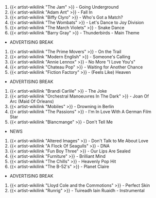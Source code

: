 1. {{< artist-wikilink "The Jam" >}} - Going Underground
2. {{< artist-wikilink "Adam Ant" >}} - Fall In
3. {{< artist-wikilink "Biffy Clyro" >}} - Who's Got a Match?
4. {{< artist-wikilink "The Wombats" >}} - Let's Dance to Joy Division
5. {{< artist-wikilink "The March Violets" >}} - Snake Dance
6. {{< artist-wikilink "Barry Gray" >}} - Thunderbirds - Main Theme

- ADVERTISING BREAK

1. {{< artist-wikilink "The Prime Movers" >}} - On the Trail
2. {{< artist-wikilink "Modern English" >}} - Someone's Calling
3. {{< artist-wikilink "Annie Lennox" >}} - No More "I Love You's"
4. {{< artist-wikilink "Chateau Pop" >}} - Waiting for Another Chance
5. {{< artist-wikilink "Fiction Factory" >}} - (Feels Like) Heaven

- ADVERTISING BREAK

1. {{< artist-wikilink "Brandi Carlile" >}} - The Joke
2. {{< artist-wikilink "Orchestral Manoeuvres In The Dark" >}} - Joan Of Arc (Maid Of Orleans)
3. {{< artist-wikilink "Mobiles" >}} - Drowning in Berlin
4. {{< artist-wikilink "The Passions" >}} - I'm In Love With A German Film Star
5. {{< artist-wikilink "Blancmange" >}} - Don't Tell Me

- NEWS

1. {{< artist-wikilink "Altered Images" >}} - Don't Talk to Me About Love
2. {{< artist-wikilink "A Flock Of Seagulls" >}} - DNA
3. {{< artist-wikilink "Fun Boy Three" >}} - Our Lips Are Sealed
4. {{< artist-wikilink "Furniture" >}} - Brilliant Mind
5. {{< artist-wikilink "The Chills" >}} - Heavenly Pop Hit
6. {{< artist-wikilink "The B-52's" >}} - Planet Claire

- ADVERTISING BREAK

1. {{< artist-wikilink "Lloyd Cole and the Commotions" >}} - Perfect Skin
2. {{< artist-wikilink "Runrig" >}} - Tuireadh Iain Ruaidh - Instrumental
